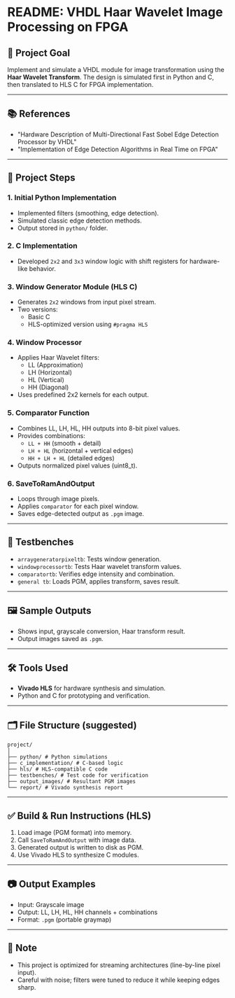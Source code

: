 # README: VHDL Haar Wavelet Image Processing on FPGA

## 📌 Project Goal
Implement and simulate a VHDL module for image transformation using the **Haar Wavelet Transform**. The design is simulated first in Python and C, then translated to HLS C for FPGA implementation.

---

## 📚 References
- "Hardware Description of Multi-Directional Fast Sobel Edge Detection Processor by VHDL"
- "Implementation of Edge Detection Algorithms in Real Time on FPGA"

---

## 🧱 Project Steps

### 1. Initial Python Implementation
- Implemented filters (smoothing, edge detection).
- Simulated classic edge detection methods.
- Output stored in `python/` folder.

### 2. C Implementation
- Developed `2x2` and `3x3` window logic with shift registers for hardware-like behavior.

### 3. Window Generator Module (HLS C)
- Generates `2x2` windows from input pixel stream.
- Two versions:
  - Basic C
  - HLS-optimized version using `#pragma HLS`

### 4. Window Processor
- Applies Haar Wavelet filters:
  - LL (Approximation)
  - LH (Horizontal)
  - HL (Vertical)
  - HH (Diagonal)
- Uses predefined 2x2 kernels for each output.

### 5. Comparator Function
- Combines LL, LH, HL, HH outputs into 8-bit pixel values.
- Provides combinations:
  - `LL + HH` (smooth + detail)
  - `LH + HL` (horizontal + vertical edges)
  - `HH + LH + HL` (detailed edges)
- Outputs normalized pixel values (uint8_t).

### 6. SaveToRamAndOutput
- Loops through image pixels.
- Applies `comparator` for each pixel window.
- Saves edge-detected output as `.pgm` image.

---

## 🧪 Testbenches

- `arraygeneratorpixeltb`: Tests window generation.
- `windowprocessortb`: Tests Haar wavelet transform values.
- `comparatortb`: Verifies edge intensity and combination.
- `general tb`: Loads PGM, applies transform, saves result.

---

## 🖼️ Sample Outputs
- Shows input, grayscale conversion, Haar transform result.
- Output images saved as `.pgm`.

---

## 🛠️ Tools Used
- **Vivado HLS** for hardware synthesis and simulation.
- Python and C for prototyping and verification.

---

## 🗂️ File Structure (suggested)
```
project/
│
├── python/ # Python simulations
├── c_implementation/ # C-based logic
├── hls/ # HLS-compatible C code
├── testbenches/ # Test code for verification
├── output_images/ # Resultant PGM images
└── report/ # Vivado synthesis report
```
---

## ✅ Build & Run Instructions (HLS)

1. Load image (PGM format) into memory.
2. Call `SaveToRamAndOutput` with image data.
3. Generated output is written to disk as PGM.
4. Use Vivado HLS to synthesize C modules.

---

## 📷 Output Examples
- Input: Grayscale image
- Output: LL, LH, HL, HH channels + combinations
- Format: `.pgm` (portable graymap)

---

## 🧾 Note
- This project is optimized for streaming architectures (line-by-line pixel input).
- Careful with noise; filters were tuned to reduce it while keeping edges sharp.
